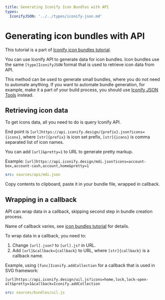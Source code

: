 ```yaml
title: Generating Iconify Icon Bundles with API
types:
  IconifyJSON: '../../types/iconify-json.md'
```

# Generating icon bundles with API

This tutorial is a part of [Iconify icon bundles tutorial](./index.md).

You can use Iconify API to generate data for icon bundles. Icon bundles use the same `[type]IconifyJSON` format that is used to retrieve icon data from API.

This method can be used to generate small bundles, where you do not need to automate anything. If you want to automate bundle generation, for example, make it a part of your build process, you should use [Iconify JSON Tools](./json-tools.md) instead.

## Retrieving icon data

To get icons data, all you need to do is query Iconify API.

End point is `[url]https://api.iconify.design/{prefix}.json?icons={icons}`, where `[str]{prefix}` is icon set prefix, `[str]{icons}` is comma separated list of icon names.

You can add `[url]&pretty=1` to URL to generate pretty markup.

Example: `[url]https://api.iconify.design/mdi.json?icons=account-box,account-cash,account,home&pretty=1`

```yaml
src: sources/api/mdi.json
```

Copy contents to clipboard, paste it in your bundle file, wrapped in callback.

## Wrapping in a callback

API can wrap data in a callback, skipping second step in bundle creation process.

Name of callback varies, see [icon bundles tutorial](./index.md#callbacks) for details.

To wrap data in a callback, you need to:

1. Change `[url].json?` to `[url].js?` in URL.
2. Add `[url]&callback={callback}` to URL, where `[str]{callback}` is a callback name.

Example, using `[func]Iconify.addCollection` for a callback that is used in SVG framework:

`[url]https://api.iconify.design/uil.js?icons=home,lock,lock-open-alt&pretty=1&callback=Iconify.addCollection`

```yaml
src: sources/bundles/uil.js
```
